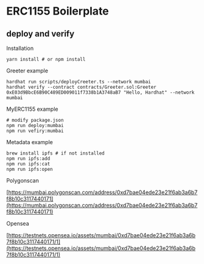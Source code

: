 # ERC1155 Boilerplate

## deploy and verify

Installation
```shell
yarn install # or npm install
```

Greeter example
```shell
hardhat run scripts/deployCreeter.ts --network mumbai
hardhat verify --contract contracts/Greeter.sol:Greeter 0xE03d9BbcE6B90C489ED009011f7338b1A3748aB7 "Hello, Hardhat" --network mumbai
```

MyERC1155 example
```shell
# modify package.json
npm run deploy:mumbai
npm run vefiry:mumbai
```

Metadata example
```shell
brew install ipfs # if not installed
npm run ipfs:add
npm run ipfs:cat
npm run ipfs:open
```

Polygonscan

[https://mumbai.polygonscan.com/address/0xd7bae04ede23e21f6ab3a6b7f8b10c3117440171](https://mumbai.polygonscan.com/address/0xd7bae04ede23e21f6ab3a6b7f8b10c3117440171)

Opensea

[https://testnets.opensea.io/assets/mumbai/0xd7bae04ede23e21f6ab3a6b7f8b10c3117440171/1](https://testnets.opensea.io/assets/mumbai/0xd7bae04ede23e21f6ab3a6b7f8b10c3117440171/1)
